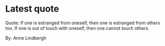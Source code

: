 # Latest quote 

Quote: If one is estranged from oneself, then one is estranged from others too. If one is out of touch with oneself, then one cannot touch others. 

By: Anne Lindbergh